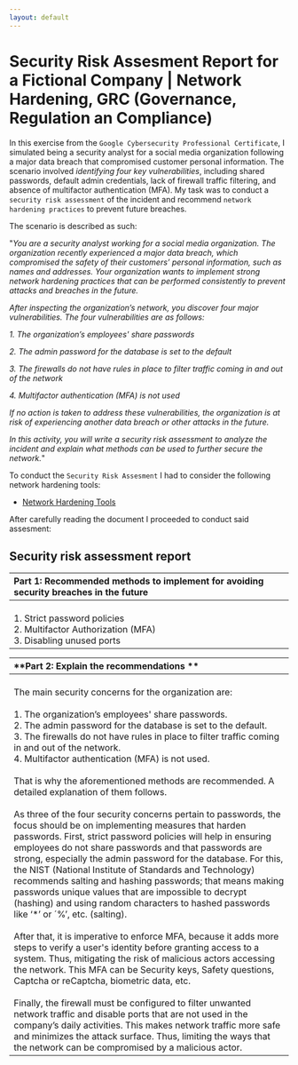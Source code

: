 ```yaml
---
layout: default
---
```


# Security Risk Assesment Report for a Fictional Company | Network Hardening, GRC (Governance, Regulation an Compliance)

In this exercise from the `Google Cybersecurity Professional Certificate`, I simulated being a security analyst for a social media organization following a major data breach that compromised customer personal information. The scenario involved _identifying four key vulnerabilities_, including shared passwords, default admin credentials, lack of firewall traffic filtering, and absence of multifactor authentication (MFA). My task was to conduct a `security risk assessment` of the incident and recommend `network hardening practices` to prevent future breaches.

The scenario is described as such: 

"_You are a security analyst working for a social media organization. The organization recently experienced a major data breach, which compromised the safety of their customers’ personal information, such as names and addresses. Your organization wants to implement strong network hardening practices that can be performed consistently to prevent attacks and breaches in the future._ 

_After inspecting the organization’s network, you discover four major vulnerabilities. The four vulnerabilities are as follows:_

_1. The organization’s employees' share passwords_

_2. The admin password for the database is set to the default_

_3. The firewalls do not have rules in place to filter traffic coming in and out of the network_

_4. Multifactor authentication (MFA) is not used_ 

_If no action is taken to address these vulnerabilities, the organization is at risk of experiencing another data breach or other attacks in the future._ 

_In this activity, you will write a security risk assessment to analyze the incident and explain what methods can be used to further secure the network._"

To conduct the `Security Risk Assesment` I had to consider the following network hardening tools:

* [Network Hardening Tools](https://github.com/Rafael-Santamaria-Ortega/Rafael-Santamaria-Ortega.github.io/blob/main/Network%20hardening%20tools%20-%20Sheet1.pdf)

After carefully reading the document I proceeded to conduct said assesment:

## Security risk assessment report 

| **Part 1: Recommended methods to implement for avoiding security breaches in the future** | 
|:------------------------------------------------------------------------------------------------------------------------------------------------------------------|
| <br> 1. Strict password policies <br> 2. Multifactor Authorization (MFA) <br> 3. Disabling unused ports |

| **Part 2: Explain the recommendations ** | 
|:------------------------------------------------------------------------------------------------------------------------------------------------------------------|
| <br> The main security concerns for the organization are: <br><br> 1. The organization’s employees' share passwords. <br> 2. The admin password for the database is set to the default. <br> 3. The firewalls do not have rules in place to filter traffic coming in and out of the network. <br> 4. Multifactor authentication (MFA) is not used. <br><br> That is why the aforementioned methods are recommended. A detailed explanation of them follows. <br><br> As three of the four security concerns pertain to passwords, the focus should be on implementing measures that harden passwords. First, strict password policies will help in ensuring employees do not share passwords and that passwords are strong, especially the admin password for the database. For this, the NIST (National Institute of Standards and Technology) recommends salting and hashing passwords; that means making passwords unique values that are impossible to decrypt (hashing) and using random characters to hashed passwords like ‘*’ or ´%’, etc. (salting). <br><br> After that, it is imperative to enforce MFA, because it adds more steps to verify a user's identity before granting access to a system. Thus, mitigating the risk of malicious actors accessing the network. This MFA can be Security keys, Safety questions, Captcha or reCaptcha, biometric data, etc. <br><br> Finally, the firewall must be configured to filter unwanted network traffic and disable ports that are not used in the company’s daily activities. This makes network traffic more safe and minimizes the attack surface. Thus, limiting the ways that the network can be compromised by a malicious actor. | 
